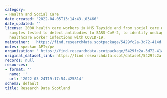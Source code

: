 ```yaml
---
category:
- Health and Social Care
date_created: '2022-04-05T13:14:43.103466'
date_updated: ''
license: 2000 health care workers in NHS Tayside and from social care will have blood
  samples tested to detect antibodies to SARS-CoV-2, to identify undiagnosed asymptomatic
  healthcare worker infections with COVID-19.
maintainer: ' https://find.researchdata.scotpackage/5429fc2a-3d72-414d-9393-4079c4c6c0fa'
notes: <p>ckan API</p>
organization: ' https://find.researchdata.scotpackage/5429fc2a-3d72-414d-9393-4079c4c6c0fa'
original_dataset_link: https://find.researchdata.scot/dataset/5429fc2a-3d72-414d-9393-4079c4c6c0fa/resource/5429fc2a-3d72-414d-9393-4079c4c6c0fa/download/datadictionary.json
records: null
resources:
- format: ''
  name: ''
  url: '2022-03-24T19:17:54.425814'
schema: default
title: Research Data Scotland
---
```

